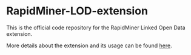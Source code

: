# RapidMiner-LOD-extension
This is the official code repository for the RapidMiner Linked Open Data extension.

More details about the extension and its usage can be found [here](http://dws.informatik.uni-mannheim.de/en/research/rapidminerlodextension/).
